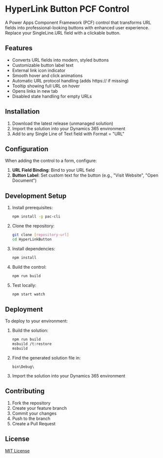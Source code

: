 # HyperLink Button PCF Control

A Power Apps Component Framework (PCF) control that transforms URL fields into professional-looking buttons with enhanced user experience. Replace your SingleLine.URL field with a clickable button.

## Features

- Converts URL fields into modern, styled buttons
- Customizable button label text
- External link icon indicator
- Smooth hover and click animations
- Automatic URL protocol handling (adds https:// if missing)
- Tooltip showing full URL on hover
- Opens links in new tab
- Disabled state handling for empty URLs

## Installation

1. Download the latest release (unmanaged solution)
2. Import the solution into your Dynamics 365 environment
3. Add to any Single Line of Text field with Format = "URL"

## Configuration

When adding the control to a form, configure:

1. **URL Field Binding**: Bind to your URL field
2. **Button Label**: Set custom text for the button (e.g., "Visit Website", "Open Document")

## Development Setup

1. Install prerequisites:
   ```bash
   npm install -g pac-cli
   ```

2. Clone the repository:
   ```bash
   git clone [repository-url]
   cd HyperLinkButton
   ```

3. Install dependencies:
   ```bash
   npm install
   ```

4. Build the control:
   ```bash
   npm run build
   ```

5. Test locally:
   ```bash
   npm start watch
   ```

## Deployment

To deploy to your environment:

1. Build the solution:
   ```bash
   npm run build
   msbuild /t:restore
   msbuild
   ```

2. Find the generated solution file in:
   ```
   bin\Debug\
   ```

3. Import the solution into your Dynamics 365 environment

## Contributing

1. Fork the repository
2. Create your feature branch
3. Commit your changes
4. Push to the branch
5. Create a Pull Request

## License

[MIT License](LICENSE)
